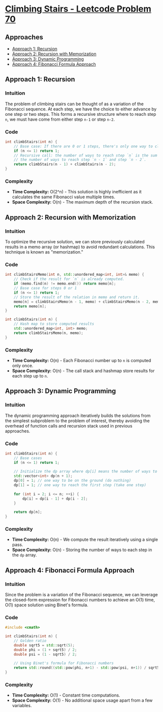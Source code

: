 # [Climbing Stairs - Leetcode Problem 70](https://leetcode.com/problems/climbing-stairs/)

## Approaches
- [Approach 1: Recursion](#approach-1-recursion)
- [Approach 2: Recursion with Memorization](#approach-2-recursion-with-memorization)
- [Approach 3: Dynamic Programming](#approach-3-dynamic-programming)
- [Approach 4: Fibonacci Formula Approach](#approach-4-fibonacci-formula-approach)

## Approach 1: Recursion

### Intuition
The problem of climbing stairs can be thought of as a variation of the Fibonacci sequence. At each step, we have the choice to either advance by one step or two steps. This forms a recursive structure where to reach step `n`, we must have come from either step `n-1` or step `n-2`.

### Code
```cpp
int climbStairs(int n) {
    // Base case: If there are 0 or 1 steps, there's only one way to climb them.
    if (n <= 1) return 1;
    // Recursive call: the number of ways to reach step `n` is the sum of
    // the number of ways to reach step `n - 1` and step `n - 2`.
    return climbStairs(n - 1) + climbStairs(n - 2);
}
```

### Complexity
- **Time Complexity:** O(2^n) - This solution is highly inefficient as it calculates the same Fibonacci value multiple times.
- **Space Complexity:** O(n) - The maximum depth of the recursion stack.

## Approach 2: Recursion with Memorization

### Intuition
To optimize the recursive solution, we can store previously calculated results in a memo array (or hashmap) to avoid redundant calculations. This technique is known as "memorization."

### Code
```cpp
int climbStairsMemo(int n, std::unordered_map<int, int>& memo) {
    // Check if the result for `n` is already computed.
    if (memo.find(n) != memo.end()) return memo[n];
    // Base case for steps 0 or 1
    if (n <= 1) return 1;
    // Store the result of the relation in memo and return it.
    memo[n] = climbStairsMemo(n - 1, memo) + climbStairsMemo(n - 2, memo);
    return memo[n];
}

int climbStairs(int n) {
    // Hash map to store computed results
    std::unordered_map<int, int> memo;
    return climbStairsMemo(n, memo);
}
```

### Complexity
- **Time Complexity:** O(n) - Each Fibonacci number up to `n` is computed only once.
- **Space Complexity:** O(n) - The call stack and hashmap store results for each step up to `n`.

## Approach 3: Dynamic Programming

### Intuition
The dynamic programming approach iteratively builds the solutions from the simplest subproblem to the problem of interest, thereby avoiding the overhead of function calls and recursion stack used in previous approaches.

### Code
```cpp
int climbStairs(int n) {
    // Base cases
    if (n <= 1) return 1;
    
    // Initialize the dp array where dp[i] means the number of ways to reach step i
    std::vector<int> dp(n + 1);
    dp[0] = 1; // one way to be on the ground (do nothing)
    dp[1] = 1; // one way to reach the first step (take one step)
    
    for (int i = 2; i <= n; ++i) {
        dp[i] = dp[i - 1] + dp[i - 2];
    }
    
    return dp[n];
}
```

### Complexity
- **Time Complexity:** O(n) - We compute the result iteratively using a single pass.
- **Space Complexity:** O(n) - Storing the number of ways to each step in the `dp` array.

## Approach 4: Fibonacci Formula Approach

### Intuition
Since the problem is a variation of the Fibonacci sequence, we can leverage the closed-form expression for Fibonacci numbers to achieve an O(1) time, O(1) space solution using Binet's formula.

### Code
```cpp
#include <cmath>

int climbStairs(int n) {
    // Golden ratio
    double sqrt5 = std::sqrt(5);
    double phi = (1 + sqrt5) / 2;
    double psi = (1 - sqrt5) / 2;
    
    // Using Binet's formula for Fibonacci numbers
    return std::round((std::pow(phi, n+1) - std::pow(psi, n+1)) / sqrt5);
}
```

### Complexity
- **Time Complexity:** O(1) - Constant time computations.
- **Space Complexity:** O(1) - No additional space usage apart from a few variables.


